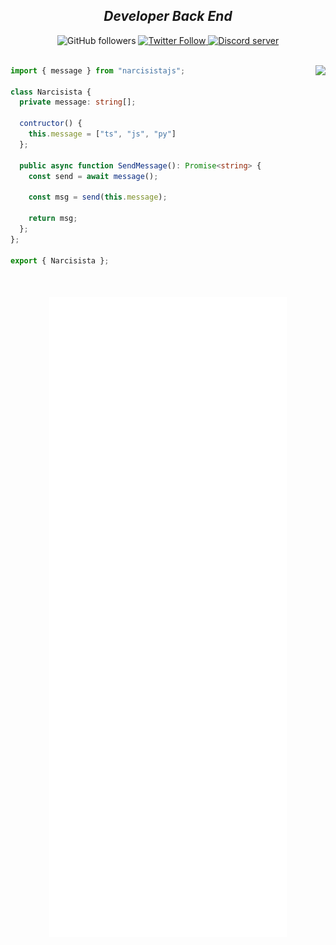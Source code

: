 <!--
**narcisista3g/narcisista3g** is a ✨ _special_ ✨ repository because its `README.md` (this file) appears on your GitHub profile.

Here are some ideas to get you started:

- 🔭 I’m currently working on ...
- 🌱 I’m currently learning ...
- 👯 I’m looking to collaborate on ...
- 🤔 I’m looking for help with ...
- 💬 Ask me about ...
- 📫 How to reach me: ...
- 😄 Pronouns: ...
- ⚡ Fun fact: ...
-->

<div align="center" id="top">
  <h2>
    <i>Developer Back End</i>
  </h2>
  <a href"https://github.com/narcisista3g?tab=followers">
    <img alt="GitHub followers" src="https://img.shields.io/github/followers/narcisista3g?colorA=1e1e28&colorB=c9cbff&logo=Github&style=for-the-badge" />
  </a>
  <a href="https://twitter.com/strange_silva">
     <img alt="Twitter Follow" src="https://img.shields.io/twitter/follow/strange_silva?colorB=c6aae8&colorA=1e1e28&label=Follow&logo=twitter&logoColor=white&style=for-the-badge">
  </a>
  <a href="https://discord.gg/6cr4MnsCYY">
    <img alt="Discord server"  src="https://img.shields.io/discord/1039840281094266910?colorA=1e1e28&colorB=c6aae8&label=Discord&logo=discord&logoColor=white&style=for-the-badge">
  </a>
</div>

<br />

<div style="width: 10px;"></div>

<a  href="https://discord.gg/6cr4MnsCYY"><img align="right" src="https://discordapp.com/api/guilds/1039840281094266910/widget.png?style=banner4"/></a>

```typescript
import { message } from "narcisistajs";

class Narcisista {
  private message: string[];

  contructor() {
    this.message = ["ts", "js", "py"]
  };

  public async function SendMessage(): Promise<string> {
    const send = await message();

    const msg = send(this.message);

    return msg;
  };
};

export { Narcisista };
```

<br />

<h4 align="center">

![metrics](./github-metrics.svg)

</h4>
